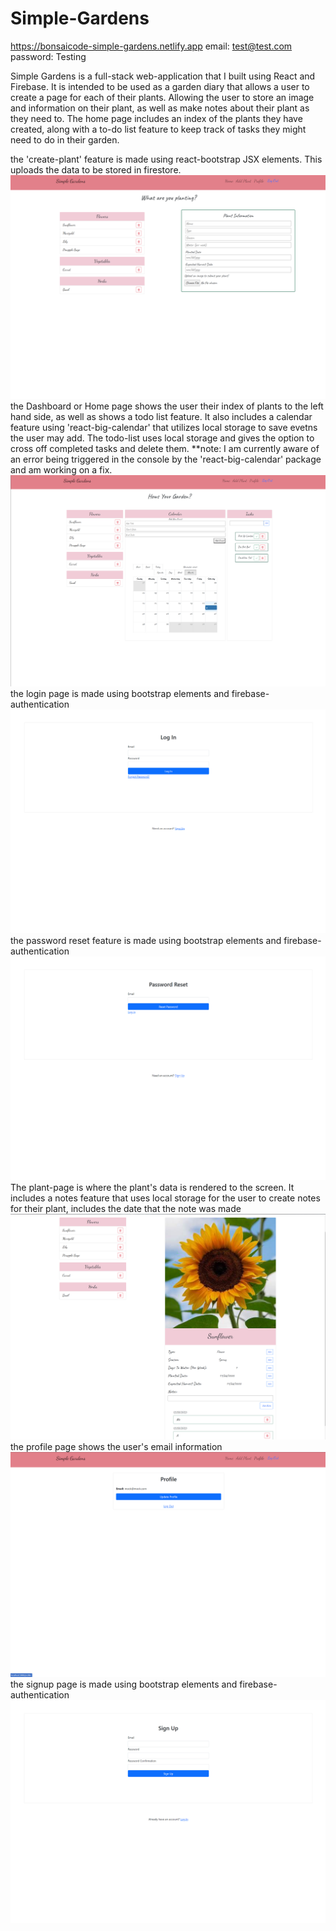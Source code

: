 # Simple-Gardens
https://bonsaicode-simple-gardens.netlify.app
email: test@test.com
password: Testing

Simple Gardens is a full-stack web-application that I built using React and Firebase. It is intended to be used as a garden diary that allows a user to create a page for each of their plants. Allowing the user to store an image and information on their plant, as well as make notes about their plant as they need to. The home page includes an index of the plants they have created, along with a to-do list feature to keep track of tasks they might need to do in their garden. 


the 'create-plant' feature is made using react-bootstrap JSX elements. This uploads the data to be stored in firestore.
![create-page-image](https://github.com/Eemory/Simple-Gardens/blob/main/simple-gardens-readme-images/sg-createpage.png?raw=true)
the Dashboard or Home page shows the user their index of plants to the left hand side, as well as shows a todo list feature. It also includes a calendar feature using 'react-big-calendar' that utilizes local storage to save evetns the user may add. The todo-list uses local storage and gives the option to cross off completed tasks and delete them. **note: I am currently aware of an error being triggered in the console by the 'react-big-calendar' package and am working on a fix.
![dashboard-image](https://github.com/Eemory/Simple-Gardens/blob/main/simple-gardens-readme-images/Dashboard.png?raw=true)
the login page is made using bootstrap elements and firebase-authentication
![login-image](https://github.com/Eemory/Simple-Gardens/blob/main/simple-gardens-readme-images/sg-login.png?raw=true)
the password reset feature is made using bootstrap elements and firebase-authentication
![password-reset-image](https://github.com/Eemory/Simple-Gardens/blob/main/simple-gardens-readme-images/sg-passwordreset.png?raw=true)
The plant-page is where the plant's data is rendered to the screen. It includes a notes feature that uses local storage for the user to create notes for their plant, includes the date that the note was made
![plant-page-image](https://github.com/Eemory/Simple-Gardens/blob/main/simple-gardens-readme-images/sg-plantpage.png?raw=true)
the profile page shows the user's email information
![profile-image](https://github.com/Eemory/Simple-Gardens/blob/main/simple-gardens-readme-images/sg-profile.png?raw=true)
the signup page is made using bootstrap elements and firebase-authentication
![signup-image](https://github.com/Eemory/Simple-Gardens/blob/main/simple-gardens-readme-images/sg-signup.png?raw=true)
